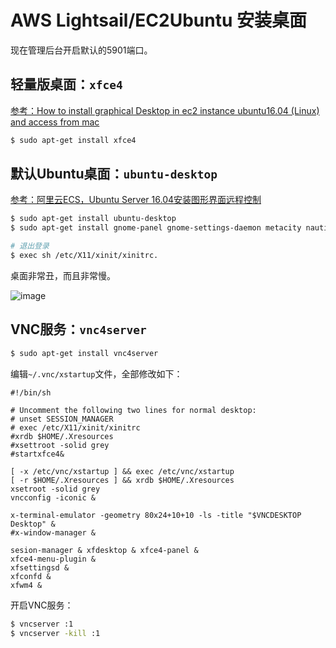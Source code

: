 # AWS Lightsail/EC2Ubuntu 安装桌面

现在管理后台开启默认的5901端口。

## 轻量版桌面：`xfce4`
[参考：How to install graphical Desktop in ec2 instance ubuntu16.04 (Linux) and access from mac](https://medium.com/techfeeds/aws-ec2-ubuntu-gui-2dd97be2822d)

```sh
$ sudo apt-get install xfce4
```

## 默认Ubuntu桌面：`ubuntu-desktop`
[参考：阿里云ECS，Ubuntu Server 16.04安装图形界面远程控制](https://blog.csdn.net/dk_0228/article/details/54571867)

```sh
$ sudo apt-get install ubuntu-desktop
$ sudo apt-get install gnome-panel gnome-settings-daemon metacity nautilus gnome-terminal

# 退出登录
$ exec sh /etc/X11/xinit/xinitrc.
```

桌面非常丑，而且非常慢。

![image](https://user-images.githubusercontent.com/14041622/45599491-0a0a4d80-ba1f-11e8-9a74-c0fc9cd863d8.png)


## VNC服务：`vnc4server`
```sh
$ sudo apt-get install vnc4server
```
编辑`~/.vnc/xstartup`文件，全部修改如下：
```
#!/bin/sh

# Uncomment the following two lines for normal desktop:
# unset SESSION_MANAGER
# exec /etc/X11/xinit/xinitrc
#xrdb $HOME/.Xresources
#xsettroot -solid grey
#startxfce4&

[ -x /etc/vnc/xstartup ] && exec /etc/vnc/xstartup
[ -r $HOME/.Xresources ] && xrdb $HOME/.Xresources
xsetroot -solid grey
vncconfig -iconic &

x-terminal-emulator -geometry 80x24+10+10 -ls -title "$VNCDESKTOP Desktop" &
#x-window-manager &

sesion-manager & xfdesktop & xfce4-panel &
xfce4-menu-plugin &
xfsettingsd &
xfconfd &
xfwm4 &
```

开启VNC服务：
```sh
$ vncserver :1
$ vncserver -kill :1
```


